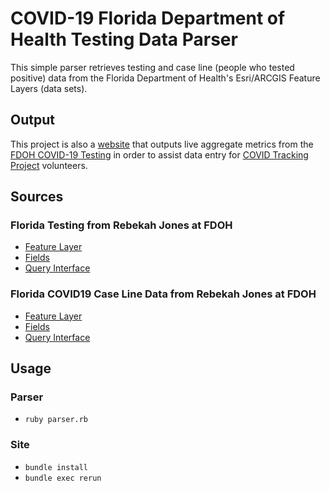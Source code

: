 # COVID-19 Florida Department of Health Testing Data Parser

This simple parser retrieves testing and case line (people who tested positive)
data from the Florida Department of Health's Esri/ARCGIS Feature Layers (data
sets).

## Output

This project is also a [website](https://flovid.herokuapp.com) that outputs
live aggregate metrics from the [FDOH COVID-19 Testing][1] in order to assist
data entry for [COVID Tracking Project][7] volunteers.

## Sources

### Florida Testing from Rebekah Jones at FDOH
- [Feature Layer][1]
- [Fields][2]
- [Query Interface][3]

### Florida COVID19 Case Line Data from Rebekah Jones at FDOH
- [Feature Layer][4]
- [Fields][5]
- [Query Interface][6]

## Usage

### Parser

- `ruby parser.rb`

### Site

- `bundle install`
- `bundle exec rerun`

[1]: https://fdoh.maps.arcgis.com/home/item.html?id=d9de96980b574ccd933da024a0926f37
[2]: https://services1.arcgis.com/CY1LXxl9zlJeBuRZ/arcgis/rest/services/Florida_Testing/FeatureServer/0
[3]: https://services1.arcgis.com/CY1LXxl9zlJeBuRZ/arcgis/rest/services/Florida_Testing/FeatureServer/0/query
[4]: https://fdoh.maps.arcgis.com/home/item.html?id=f5d69a918fb747019734d9a90cd602f4
[5]: https://services1.arcgis.com/CY1LXxl9zlJeBuRZ/arcgis/rest/services/Florida_COVID19_Case_Line_Data/FeatureServer/0
[6]: https://services1.arcgis.com/CY1LXxl9zlJeBuRZ/arcgis/rest/services/Florida_COVID19_Case_Line_Data/FeatureServer/0/query
[7]: https://covidtracking.com

